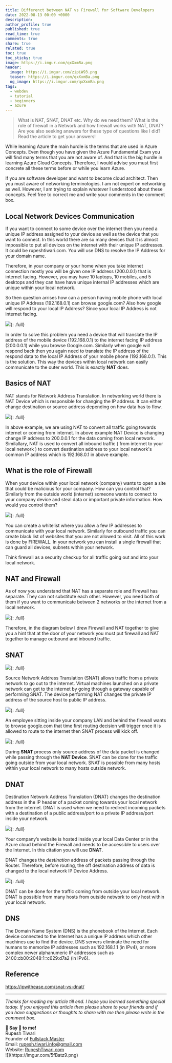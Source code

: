 ```yaml
---
title: Differenct between NAT vs Firewall for Software Developers
date: 2022-08-13 00:00 +0000
description:
author_profile: true
published: true
read_time: true
comments: true
share: true
related: true
toc: true
toc_sticky: true
image: https://i.imgur.com/qxXxmBa.png
header:
  image: https://i.imgur.com/zipiW93.png
  teaser: https://i.imgur.com/qxXxmBa.png
  og_image: https://i.imgur.com/qxXxmBa.png
tags:
  - webdev
  - tutorial
  - beginners
  - azure
---
```


> What is NAT, SNAT, DNAT etc. Why do we need them? What is the role of firewall in a Network and how firewall works with NAT, DNAT? Are you also seeking answers for these type of questions like I did? Read the article to get your answers!

While learning Azure the main hurdle is the terms that are used in Azure Concepts. Even though you have given the Azure Fundamental Exam you will find many terms that you are not aware of. And that is the big hurdle in learning Azure Cloud Concepts. Therefore, I would advise you must first concrete all these terms before or while you learn Azure.

If you are software developer and want to become cloud architect. Then you must aware of networking terminologies. I am not expert on networking as well. However, I am trying to explain whatever I understood about these concepts. Feel free to correct me and write your comments in the comment box.

## Local Network Devices Communication

If you want to connect to some device over the internet then you need a unique IP address assigned to your device as well as the device that you want to connect. In this world there are so many devices that it is almost impossible to put all devices on the internet with their unique IP addresses. It could be rupeshtiwari.com. You will use DNS to resolve the IP Address for your domain name.

Therefore, in your company or your home when you take internet connection mostly you will be given one IP address (200.0.0.1) that is internet facing. However, you may have 10 laptops, 10 mobiles, and 5 desktops and they can have have unique internal IP addresses which are unique within your local network.

So then question arrises how can a person having mobile phone with local unique IP Address (192.168.0.1) can browse google.com? Also how google will respond to your local IP Address? Since your local IP Address is not internet facing.

![](https://i.imgur.com/RVr1NVk.png){: .full}

In order to solve this problem you need a device that will translate the IP address of the mobile device (192.168.0.1) to the internet facing IP address (200.0.0.1) while you browse Google.com. Similarly when google will respond back then you again need to translate the IP address of the respond data to the local IP Address of your mobile phone (192.168.0.1). This is the solution. This way the devices within local network can easily communicate to the outer world. This is exactly **NAT** does.

## Basics of NAT

NAT stands for Network Address Translation. In networking world there is NAT Device which is responsible for changing the IP address. It can either change destination or source address depending on how data has to flow.

![](https://i.imgur.com/sRmvRJ0.png){: .full}

In above example, we are using NAT to convert all traffic going towards internet or coming from internet. In above example NAT Device is changing change IP address to 200.0.0.1 for the data coming from local network. Similallary, NAT is used to convert all inbound traffic ( from internet to your local network ) to convert destination address to your local network's common IP address which is 192.168.0.1 in above example.

## What is the role of Firewall

When your device within your local network (company) wants to open a site that could be malicious for your company. How can you control that? Similarly from the outside world (internet) someone wants to connect to your company device and steal data or important private information. How would you control them?

![](https://i.imgur.com/pl8yP8t.png){: .full}

You can create a whitelist where you allow a few IP addresses to communicate with your local network. Similarly for outbound traffic you can create black list of websites that you are not allowed to visit. All of this work is done by FIREWALL. In your network you can install a single firewall that can guard all devices, subnets within your network.

Think firewall as a security checkup for all traffic going out and into your local network.

## NAT and Firewall

As of now you understand that NAT has a separate role and Firewall has separate. They can not substitute each other. However, you need both of them if you want to communicate between 2 networks or the internet from a local network.

![](https://i.imgur.com/xSAkv7j.png){: .full}

Therefore, in the diagram below I drew Firewall and NAT together to give you a hint that at the door of your network you must put firewall and NAT together to manage outbound and inbound traffic.

## SNAT

![](https://i.imgur.com/yUcQaSv.png){: .full}

Source Network Address Translation (SNAT) allows traffic from a private network to go out to the internet. Virtual machines launched on a private network can get to the internet by going through a gateway capable of performing SNAT. The device performing NAT changes the private IP address of the source host to public IP address.

![](https://i.imgur.com/DHXK4EI.png){: .full}

An employee sitting inside your company LAN and behind the firewall wants to browse google.com that time first routing decision will trigger once it is allowed to route to the internet then SNAT process will kick off.

![](https://i.imgur.com/4KHKRui.png){: .full}

During **SNAT** process only source address of the data packet is changed while passing through the **NAT Device**. SNAT can be done for the traffic going outside from your local network. SNAT is possible from many hosts within your local network to many hosts outside network.

## DNAT

Destination Network Address Translation (DNAT) changes the destination address in the IP header of a packet coming towards your local network from the internet. DNAT is used when we need to redirect incoming packets with a destination of a public address/port to a private IP address/port inside your network.

![](https://i.imgur.com/ONg85Fu.png){: .full}

Your company’s website is hosted inside your local Data Center or in the Azure cloud behind the Firewall and needs to be accessible to users over the Internet. In this citation you will use **DNAT**.

DNAT changes the _destination_ address of packets passing through the Router. Therefore, before routing, the off destination address of data is changed to the local network IP Device Address.

![](https://i.imgur.com/YcAOpQ6.png){: .full}

DNAT can be done for the traffic coming from outside your local network. DNAT is possible from many hosts from outside network to only host within your local network.

## DNS

The Domain Name System (DNS) is the phonebook of the Internet. Each device connected to the Internet has a unique IP address which other machines use to find the device. DNS servers eliminate the need for humans to memorize IP addresses such as 192.168.1.1 (in IPv4), or more complex newer alphanumeric IP addresses such as 2400:cb00:2048:1::c629:d7a2 (in IPv6).

## Reference

https://ipwithease.com/snat-vs-dnat/

---

_Thanks for reading my article till end. I hope you learned something special today. If you enjoyed this article then please share to your friends and if you have suggestions or thoughts to share with me then please write in the comment box._

<div class="notice--success">
<strong>💖 Say 👋 to me!</strong>
<br>Rupesh Tiwari
<br>Founder of <a href="https://www.fullstackmaster.net">Fullstack Master </a>
<br>Email: <a href="mailto:rupesh.tiwari.info@gmail.com?subject=Hi">rupesh.tiwari.info@gmail.com</a>
<br>Website: <a href="https://www.rupeshtiwari.com">RupeshTiwari.com </a>
</div>
![](https://imgur.com/5fBatz9.png)
